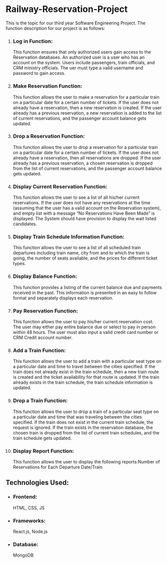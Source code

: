 # Railway-Reservation-Project

This is the topic for our third year Software Engineering Project. The function description for our project is as follows:
<ol>
<li><h3>Log in Function:</h3> This function ensures that only authorized users gain access to the Reservation databases. An
authorized user is a user who has an account on the system. Users include passengers, train officials, and CRM
ministry officials. The uer must type a valid username and password to gain access.</li>
<li><h3>Make Reservation Function:</h3> This function allows the user to make a reservation for a particular train on a
particular date for a certain number of tickets. If the user does not already have a reservation, then a new
reservation is created. If the user already has a previous reservation, a new reservation is added to the list of current
reservations, and the passenger account balance gets updated.</li>
<li><h3>Drop a Reservation Function:</h3> This function allows the user to drop a reservation for a particular train on a
particular date for a certain number of tickets. If the user does not already have a reservation, then all reservations
are dropped. If the user already has a previous reservation, a chosen reservation is dropped from the list of current
reservations, and the passenger account balance gets updated.</li>
<li><h3>Display Current Reservation Function:</h3> This function allows the user to see a list of all his/her current reservations.
If the user does not have any reservations at the time (assuming that the user has a valid account on the Reservation
system), and empty list with a message “No Reservations Have Been Made” is displayed. The System should have
provision to display the wait listed candidates.</li>
<li><h3>Display Train Schedule Information Function:</h3> This function allows the user to see a list of all scheduled train
departures including train name, city from and to which the train is going, the number of seats available, and the
prices for different ticket types.</li>
<li><h3>Display Balance Function:</h3> This function provides a listing of the current balance due and payments received in the
past. This information is presented in an easy to follow format and separately displays each reservation.</li>
<li><h3>Pay Reservation Function:</h3> This function allows the user to pay his/her current reservation cost. The user may
either pay entire balance due or select to pay in person within 48 hours. The user must also input a valid credit card
number or CRM Credit account number.</li>
<li><h3>Add a Train Function:</h3> This function allows the user to add a train with a particular seat type on a particular date
and time to travel between the cities specified. If the train does not already exist in the train schedule, then a new
train route is created and the ticket availability for that route is updated. If the train already exists in the train
schedule, the train schedule information is updated.</li>
<li><h3>Drop a Train Function:</h3> This function allows the user to drop a train of a particular seat type on a particular date
and time that was traveling between the cities specified. If the train does not exist in the current train schedule, the
request is ignored. If the train exists in the reservation database, the chosen train is dropped from the list of current
train schedules, and the train schedule gets updated.</li>
<li><h3>Display Report Function:</h3> This function allows the user to display the following reports:Number of Reservations
for Each Departure Date/Train</li>
</ol>

## Technologies Used:
<ul>
<li><h3>Frontend:</h3> HTML, CSS, JS</li>
<li><h3>Frameworks:</h3> React.js, Node.js</li>
<li><h3>Database:</h3> MongoDB</li>
<ul>

